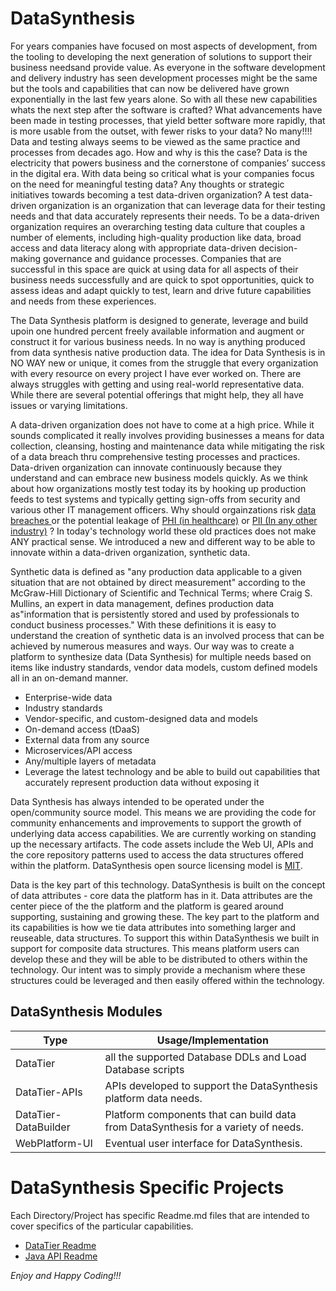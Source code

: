 # DataSynthesis
For years companies have focused on most aspects of development, from the tooling to developing the next generation of
solutions to support their business needsand provide value. As everyone in the software development and delivery industry
has seen development processes might be the same but the tools and capabilities that can now be delivered have grown
exponentially in the last few years alone. So with all these new capabilities whats the next step after the software is 
crafted? What advancements have been made in testing processes, that yield better software more rapidly, that is more 
usable from the outset, with fewer risks to your data? No many!!!! Data and testing always seems to be viewed as the 
same practice and processes from decades ago. How and why is this the case? Data is the electricity that powers business 
and the cornerstone of companies’ success in the digital era. With data being so critical what is your companies focus on the
need for meaningful testing data? Any thoughts or strategic initiatives towards becoming a test data-driven organization? 
A test data-driven organization is an organization that can leverage data for their testing needs and that data accurately 
represents their needs. To be a data-driven organization requires an overarching testing data culture that couples a 
number of elements, including high-quality production like data, broad access and data literacy along with appropriate 
data-driven decision-making governance and guidance processes. Companies that are successful in this space are quick at using 
data for all aspects of their business needs successfully and are quick to spot opportunities, quick to
assess ideas and adapt quickly to test, learn and drive future capabilities and needs from these experiences.

The Data Synthesis platform is designed to generate, leverage and build upoin one hundred percent freely available 
information and augment or construct it for various business needs. In no way is anything produced from data synthesis 
native production data. The idea for Data Synthesis is in NO WAY new or unique, it comes from the struggle that every 
organization with every resource on every project I have ever worked on. There are always struggles with getting and 
using real-world representative data. While there are several potential offerings that might help, they all have issues 
or varying limitations.

A data-driven organization does not have to come at a high price. While it sounds complicated it really involves 
providing businesses a means for data collection, cleansing, hosting and maintenance data while mitigating the 
risk of a data breach thru comprehensive testing processes and practices. Data-driven organization can innovate continuously 
because they understand and can embrace new business models quickly. As we think about how organizations mostly test today 
its by hooking up production feeds to test systems and typically getting sign-offs from security and various other IT
management officers. Why should orgainzations risk <a href="https://www.breachlevelindex.com/" target="_blank">
data breaches </a>  or the potential leakage of <a href="https://en.wikipedia.org/wiki/Protected_health_information" 
target="_blank">PHI (in healthcare)</a>
or <a href="https://en.wikipedia.org/wiki/Personal_data" target="_blank">PII (In any other industry)</a> ? In today's 
technology world these old practices does not make ANY practical sense.  We introduced a new and different way to be 
able to innovate within a data-driven organization, synthetic data.

Synthetic data is defined as "any production data applicable to a given situation that are not obtained by direct 
measurement" according to the McGraw-Hill Dictionary of Scientific and Technical Terms; where Craig S. Mullins, 
an expert in data management, defines production data as"information that is persistently stored and used by 
professionals to conduct business processes." With these definitions it is easy to understand the creation of 
synthetic data is an involved process that can be achieved by numerous measures and ways. Our way was to create a platform to
synthesize data (Data Synthesis) for multiple needs based on items like industry standards, vendor data models, 
custom defined models all in an on-demand manner.


* Enterprise-wide data
* Industry standards
* Vendor-specific, and custom-designed data and models
* On-demand access (tDaaS)
* External data from any source
* Microservices/API access
* Any/multiple layers of metadata
* Leverage the latest technology and be able to build out capabilities that accurately represent production data without exposing it</li>

Data Synthesis has always intended to be operated under the open/community source model. This means we are providing the code for community enhancements
and improvements to support the growth of underlying data access capabilities.  We are currently working on standing up the necessary artifacts.
The code assets include the Web UI, APIs and the core repository patterns used to access the data
structures offered within the platform.  DataSynthesis open source licensing model is <a href="https://opensource.org/licenses/MIT" target="_blank">MIT</a>.

Data is the key part of this technology. DataSynthesis is built on the concept of  data attributes - core data the platform has in it. Data attributes are the center piece of the
the platform and  the platform is geared around supporting, sustaining and growing these.  The key part to the platform and its capabilities is how we tie data attributes into something
larger and reuseable, data structures.  To support this within DataSynthesis we built in support for composite data structures. This means platform users can develop these
and they will be able to be distributed to others within the technology.  Our intent was to simply provide a mechanism where these structures could be leveraged and then easily
offered within the technology.


## DataSynthesis Modules

| Type|Usage/Implementation |
| -------------|----------|
|DataTier| all the supported Database DDLs and Load Database scripts|
|DataTier-APIs|APIs developed to support the DataSynthesis platform data needs.|
|DataTier-DataBuilder|Platform components that can build data from DataSynthesis for a variety of needs.|
|WebPlatform-UI|Eventual user interface for DataSynthesis.|

# DataSynthesis Specific Projects
Each Directory/Project has specific Readme.md files that are intended to cover specifics of the particular capabilities.

* [DataTier Readme](https://github.com/RedHat-Healthcare/DataSynthesis/blob/master/DataTier/README.md)
* [Java API Readme](https://github.com/RedHat-Healthcare/DataSynthesis/tree/master/Java-APIs)

*Enjoy and Happy Coding!!!*
